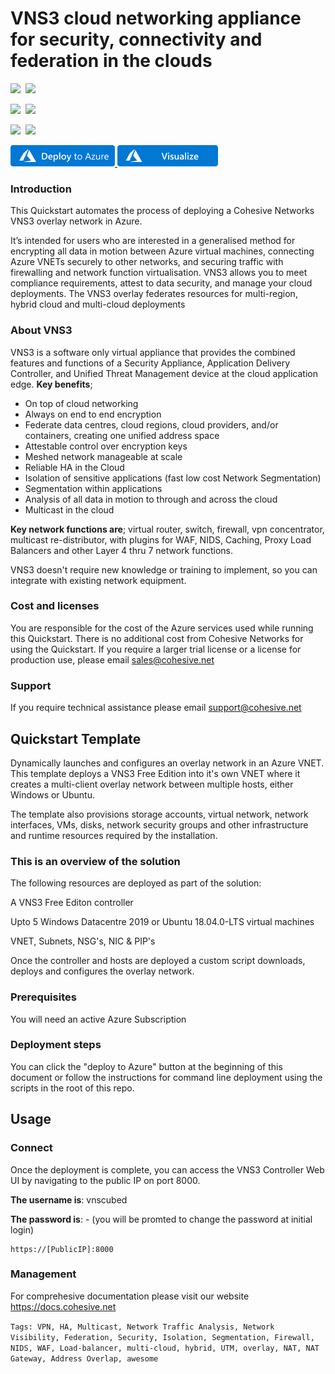 # VNS3 cloud networking appliance for security, connectivity and federation in the clouds

<IMG SRC="https://azurequickstartsservice.blob.core.windows.net/badges/cohesive-vns3-free-try-now/PublicLastTestDate.svg" />&nbsp;
<IMG SRC="https://azurequickstartsservice.blob.core.windows.net/badges/cohesive-vns3-free-try-now/PublicDeployment.svg" />&nbsp;

<IMG SRC="https://azurequickstartsservice.blob.core.windows.net/badges/cohesive-vns3-free-try-now/FairfaxLastTestDate.svg" />&nbsp;
<IMG SRC="https://azurequickstartsservice.blob.core.windows.net/badges/cohesive-vns3-free-try-now/FairfaxDeployment.svg" />&nbsp;


<IMG SRC="https://azurequickstartsservice.blob.core.windows.net/badges/cohesive-vns3-free-try-now/BestPracticeResult.svg" />&nbsp;
<IMG SRC="https://azurequickstartsservice.blob.core.windows.net/badges/cohesive-vns3-free-try-now/CredScanResult.svg" />&nbsp;


<a href="https://portal.azure.com/#create/Microsoft.Template/uri/https%3A%2F%2Fraw.githubusercontent.com%2FAzure%2Fazure-quickstart-templates%2Fmaster%2Fcohesive-vns3-free-try-now%2Fazuredeploy.json" target="_blank">
<img src="https://raw.githubusercontent.com/Azure/azure-quickstart-templates/master/1-CONTRIBUTION-GUIDE/images/deploytoazure.png"/>
</a>
<a href="http://armviz.io/#/?load=https%3A%2F%2Fraw.githubusercontent.com%2FAzure%2Fazure-quickstart-templates%2Fmaster%2Fcohesive-vns3-free-try-now%2Fazuredeploy.json" target="_blank">
<img src="https://raw.githubusercontent.com/Azure/azure-quickstart-templates/master/1-CONTRIBUTION-GUIDE/images/visualizebutton.png"/>
</a>

### Introduction
This Quickstart automates the process of deploying a Cohesive Networks VNS3 overlay network in Azure.

It’s intended for users who are interested in a generalised method for encrypting all data in motion between Azure virtual machines, connecting Azure VNETs securely to other networks, and securing traffic with firewalling and network function virtualisation. VNS3 allows you to meet compliance requirements, attest to data security, and manage your cloud deployments. The VNS3 overlay federates resources for multi-region, hybrid cloud and multi-cloud deployments

### About VNS3
VNS3 is a software only virtual appliance that provides the combined features and functions of a Security Appliance, Application Delivery Controller, and Unified Threat Management device at the cloud application edge.
**Key benefits**;
+ On top of cloud networking
+ Always on end to end encryption
+ Federate data centres, cloud regions, cloud providers, and/or containers, creating one unified address space
+ Attestable control over encryption keys
+ Meshed network manageable at scale
+ Reliable HA in the Cloud
+ Isolation of sensitive applications (fast low cost Network Segmentation)
+ Segmentation within applications
+ Analysis of all data in motion to through and across the cloud
+ Multicast in the cloud

**Key network functions are**; virtual router, switch, firewall, vpn concentrator, multicast re-distributor, with plugins for WAF, NIDS, Caching, Proxy Load Balancers and other Layer 4 thru 7 network functions.

VNS3 doesn't require new knowledge or training to implement, so you can integrate with existing network equipment.

### Cost and licenses
You are responsible for the cost of the Azure services used while running this Quickstart. There is no additional cost from Cohesive Networks for using the Quickstart.
If you require a larger trial license or a license for production use, please email sales@cohesive.net

### Support
If you require technical assistance please email support@cohesive.net

## Quickstart Template
Dynamically launches and configures an overlay network in an Azure VNET.  This template deploys a VNS3 Free Edition into it's own VNET where it creates a multi-client overlay network between multiple hosts, either Windows or Ubuntu.

The template also provisions storage accounts, virtual network, network interfaces, VMs, disks, network security groups and other infrastructure and runtime resources required by the installation.

### This is an overview of the solution

The following resources are deployed as part of the solution:

A VNS3 Free Editon controller

Upto 5 Windows Datacentre 2019 or Ubuntu 18.04.0-LTS virtual machines

VNET, Subnets, NSG's, NIC & PIP's

Once the controller and hosts are deployed a custom script downloads, deploys and configures the overlay network. 

### Prerequisites

You will need an active Azure Subscription

### Deployment steps

You can click the "deploy to Azure" button at the beginning of this document or follow the instructions for command line deployment using the scripts in the root of this repo.

## Usage

### Connect

Once the deployment is complete, you can access the VNS3 Controller Web UI by navigating to the public IP on port 8000. 

**The username is**: vnscubed

**The password is**: <vmname>-<private-ip> (you will be promted to change the password at initial login)

	https://[PublicIP]:8000

### Management

For comprehesive documentation please visit our website https://docs.cohesive.net 

`Tags: VPN, HA, Multicast, Network Traffic Analysis, Network Visibility, Federation, Security, Isolation, Segmentation, Firewall, NIDS, WAF, Load-balancer, multi-cloud, hybrid, UTM, overlay, NAT, NAT Gateway, Address Overlap, awesome`